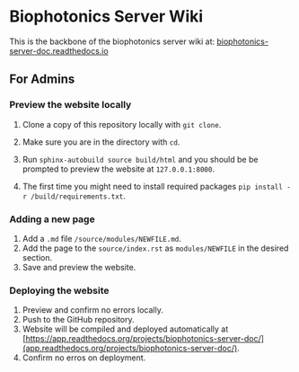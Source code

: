 # Biophotonics Server Wiki
This is the backbone of the biophotonics server wiki at: [biophotonics-server-doc.readthedocs.io](biophotonics-server-doc.readthedocs.io)


## For Admins 
### Preview the website locally
1. Clone a copy of this repository locally with ``` git clone ```.

2. Make sure you are in the directory with ``` cd ```.

3. Run ``` sphinx-autobuild source build/html ``` and you should be be prompted to preview the website at ``` 127.0.0.1:8000 ```.

4. The first time you might need to install required packages ``` pip install -r /build/requirements.txt ```.


### Adding a new page
1. Add a ``` .md ``` file ``` /source/modules/NEWFILE.md ```.
2. Add the page to the ``` source/index.rst ``` as ``` modules/NEWFILE ``` in the desired section.
3. Save and preview the website.


### Deploying the website
1. Preview and confirm no errors locally.
2. Push to the GitHub repository.
3. Website will be compiled and deployed automatically at [https://app.readthedocs.org/projects/biophotonics-server-doc/](app.readthedocs.org/projects/biophotonics-server-doc/).
4. Confirm no erros on deployment.
